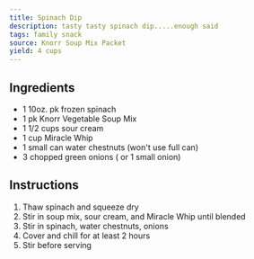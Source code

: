 ```yaml
---
title: Spinach Dip
description: tasty tasty spinach dip.....enough said
tags: family snack
source: Knorr Soup Mix Packet
yield: 4 cups
---
```

## Ingredients
- 1 10oz. pk frozen spinach
- 1 pk Knorr Vegetable Soup Mix
- 1 1/2 cups sour cream
- 1 cup Miracle Whip
- 1 small can water chestnuts (won't use full can)
- 3 chopped green onions ( or 1 small onion)

## Instructions
1. Thaw spinach and squeeze dry
2. Stir in soup mix, sour cream, and Miracle Whip until blended
3. Stir in spinach, water chestnuts, onions
4. Cover and chill for at least 2 hours
5. Stir before serving

